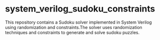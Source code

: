 # system_verilog_sudoku_constraints
This repository contains a Sudoku solver implemented in System Verilog using randomization and constraints.The solver uses randomization techniques and constraints to generate and solve sudoku puzzles.
